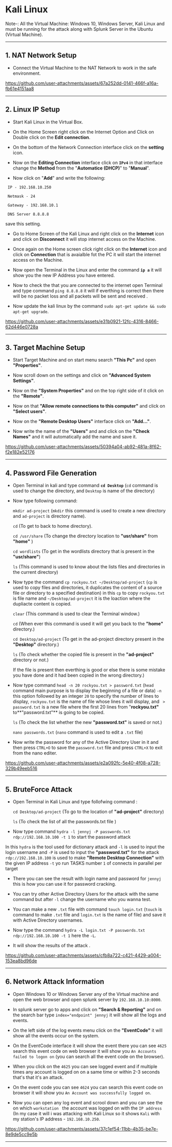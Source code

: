 # Kali Linux


Note-: All the Virtual Machine: Windows 10, Windows Server, Kali Linux and must be running for the attack along with Splunk Server in the Ubuntu (Virtual Machine). 


---


## 1. NAT Network Setup 

- Connect the Virtual Machine to the NAT Network to work in the safe environment.

https://github.com/user-attachments/assets/67a252dd-0141-466f-a16a-fb61e4151aa8


---


## 2. Linux IP Setup 

- Start Kali Linux in the Virtual Box.

- On the Home Screen right click on the Internet Option and Click on Double click on the **Edit connection**.

- On the bottom of the Network Connection interface click on the **setting** icon.

- Now on the **Editing Connection** interface click on **`IPv4`** in that interface change the **Method** from the "**Automatice (DHCP)**" to "**Manual**".

- Now click on "**Add**" and write the following:
 ```
  IP - 192.168.10.250 
```
```
 Netmask - 24
```
```
 Gateway - 192.168.10.1
```
```
 DNS Server 8.8.8.8 
```
 save this setting.

- Go to Home Screen of the Kali Linux and right click on the **Internet** icon and click on **Disconnect**
   it will stop internet access on the Machine.
  
- Once again on the Home screen click  right click on the **Internet** icon and click on **Connection**
  that is avaialble fot the PC it will start the internet access on the Machine.

- Now open the Terminal in the Linux and enter the command **`ip a`** it will show you the new IP Address you have entered.

- Now to check the that you are connected to the internet open Terminal and type command `ping 8.8.8.8` it will if everthing is correct      then there will be no packet loss and all packets will be sent and received .
   
- Now update the kali linux by the command `sudo apt-get update && sudo apt-get upgrade`.

https://github.com/user-attachments/assets/e31b0921-12fc-4316-8466-62d446e0728a


---


## 3. Target Machine Setup

- Start Target Machine and on start menu search **"This Pc"** and open **"Properties"**.

- Now scroll down on the settings and click on **"Advanced System Settings"**.

- Now on the **"System Properties"** and on the top right side of it click on the **"Remote"**.

- Now on that **"Allow remote connections to this computer"** and click on **"Select users"**.

- Now on the **"Remote Desktop Users"** interface click on **"Add..."**.

- Now write the name of the **"Users"** and and click on the **"Check Names"** and it will automatically add the name and save it.
  
https://github.com/user-attachments/assets/50394a04-ab92-481a-8f62-f2e182e52176


---


## 4. Password File Generation

- Open Terminal in kali and type command **`cd Desktop`** (`cd` command is used to change the directory,
   and `Desktop` is name of the directory)

- Now type following command:

   `mkdir ad-project` (`mkdir` this command is used to create a new directory and `ad-project` is directory name).
   
   `cd` (To get to back to home directory).
   
   `cd /usr/share` (To change the directory location to **"usr/share"** from **"home"** )
   
   `cd wordlists` (To get in the wordlists directory that is present in the **"usr/share"**)
   
   `ls` (This command is used to know about the lists files and directories in the current directory)
   
- Now type the command `cp rockyou.txt ~/Desktop/ad-project` (`cp` is used to copy files and directories,
  it duplicates the content of a source file or directory to a specified destination) in this `cp` to copy `rockyou.txt` is file name and `~/Desktop/ad-project` it is the loaction where the dupliacte content is copied.
   
   `clear` (This command is used to clear the Terminal window.)
   
   `cd` (When ever this command is used it will get you back to the **"home"** directory.)
   
   `cd Desktop/ad-project` (To get in the ad-project directory present in the **"Desktop"** directory.)
   
   `ls` (To check whether the copied file is present in the **"ad-project"** directory or not.)
   
   If the file is present then everthing is good or else there is some mistake you have done and it had
   been copied in the wrong directory.)
   
- Now type command `head -n 20 rockyou.txt > password.txt` (`head` command main purpose is to display the beginning of a file or data)
`-n` this option followed by an integer `20` to specify the number of lines to display, `rockyou.txt` is the name of file whose lines it will display, and  ` > password.txt` is a new file where the first 20 lines from "**rockyou.txt"** to**"password.txt"** is going to be copied.
  
  `ls` (To check the list whether the new **"password.txt"** is saved or not.)
  
  `nano passwords.txt` (`nano` command is used to edit a `.txt` file)
  
- Now write the password for any of the Active Directory User in it and then press `CTRL+O` to save the `password.txt` file and
  press `CTRL+X` to exit from the nano editer.

https://github.com/user-attachments/assets/e2a092fc-5e40-4f08-a728-329b49eeb516


---


## 5. BruteForce Attack

- Open Terminal in Kali Linux and type follofwing command :

  `cd Desktop/ad-project` (To go to the location of **"ad-project"** directory)

  `ls` (To check the list of all the passwords.txt file )

-  Now type command `hydra -l jennyj -P passwords.txt rdp://192.168.10.100 -t 1` to start the password attack

  In this `hydra` is the tool used for dictionary attack and `-l` is used to input the login username and `-P` is used to input the  **"password.txt"** for the attack `rdp://192.168.10.100` is used to make **"Remote Desktop Connection"** with the given IP address 
 `-t` yo run TASKS number `1` of connects in parallel per target

- There you can see the result with login name and password for `jennyj` this is how you can use it for password cracking.

- You can try other Active Directory Users for the attack with the same command but after `-l` change the username who you wanna test.

- You can make a new `.txt` file with command `touch login.txt`  (`touch` is command to make `.txt` file and `login.txt` is the name of file) and save it with Active Directory usernames. 

- Now type the command `hydra -L login.txt -P passwords.txt rdp://192.168.10.100 -t 1` here the `-L`.

- It will show the results of the attack .


https://github.com/user-attachments/assets/cfb8a722-c421-4429-a004-153ea8bd96de


---

## 6. Network Attack Information

- Open Windows 10 or Windows Server any of the Virtual machine and open the web browser and open splunk server by `192.168.10.10:8000`.

- In splunk server go to apps and click on **"Search & Reporting"** and on the search bar type `index="endpoint" jennyj` it will show all the logs and events.

- On the left side of the log events menu click on the **"EventCode"** it will show all the events occur on the system.


- On the EventCode interface it will show the event there you can see `4625` search this event code on web browser it will show you `An Accounts failed to logon on` (you can search all the event code on the browser).

- When you click on the `4625` you can see logged event and if multiple times any account is logged on on a same time or within 2-3 seconds that's that it's an attack.

- On the event code you can see `4624` you can search this event code on browser it will show you `An Account was successfully logged on`.

- Now you can open any log event and scrool down and you can see the on which `workstation ` the account was logged on with the `IP address` (In my case it will i was attacking with Kali Linux so it shows `Kali` with my station's IP address - `192.168.10.250`.


https://github.com/user-attachments/assets/37c1ef54-11bb-4b35-be7e-8e9de5cc9e5b


---
